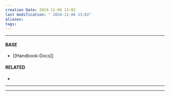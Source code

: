 ```yaml
---
creation Date: 2024-11-04 13:02
last modification: " 2024-11-04 13:02"
aliases: 
tags:
---
```

___
#### BASE
- [[Handbook-Docs]]
#### RELATED
- 
___

___
